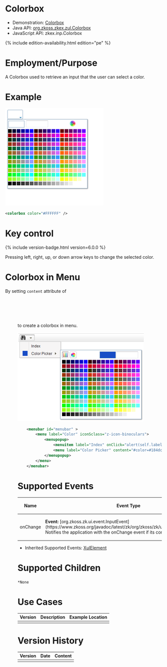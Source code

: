 

# Colorbox

- Demonstration:
  [Colorbox](http://www.zkoss.org/zkdemo/input/color_picker)
- Java API: [org.zkoss.zkex.zul.Colorbox](https://www.zkoss.org/javadoc/latest/zk/org/zkoss/zkex/zul/Colorbox.html)
- JavaScript API: <javadoc directory="jsdoc">zkex.inp.Colorbox</javadoc>


{% include edition-availability.html edition="pe" %}

# Employment/Purpose

A Colorbox used to retrieve an input that the user can select a color.

# Example

![](/zk_component_ref/images/ZKComRef_Colorbox_Examples.PNG)

```xml
<colorbox color="#FFFFFF" />
```

# Key control

{% include version-badge.html version=6.0.0 %}

Pressing left, right, up, or down arrow keys to change the selected
color.

# Colorbox in Menu

By setting `content` attribute of <code>

<menu>

</code> to create a colorbox in menu.

![](/zk_component_ref/images/ZKComRef_Colorbox_Examples2.PNG)

```xml
    <menubar id="menubar" >
        <menu label="Color" iconSclass="z-icon-binoculars">
            <menupopup>
                <menuitem label="Index" onClick="alert(self.label)" />
                <menu label="Color Picker" content="#color=#184dc6"/>
            </menupopup>
        </menu>
    </menubar>
```

# Supported Events

<table>
<thead>
<tr class="header">
<th><center>
<p>Name</p>
</center></th>
<th><center>
<p>Event Type</p>
</center></th>
</tr>
</thead>
<tbody>
<tr class="odd">
<td><center>
<p>onChange</p>
</center></td>
<td><p><strong>Event:</strong>
[org.zkoss.zk.ui.event.InputEvent](https://www.zkoss.org/javadoc/latest/zk/org/zkoss/zk/ui/event/InputEvent.html) Notifies the
application with the onChange event if its content is changed</p></td>
</tr>
</tbody>
</table>

- Inherited Supported Events: [ XulElement]({{site.baseurl}}/zk_component_ref/base_components/xulelement#Supported_Events)

# Supported Children

`*None`

# Use Cases

| Version | Description | Example Location |
|---------|-------------|------------------|
|         |             |                  |

# Version History



| Version | Date | Content |
|---------|------|---------|
|         |      |         |



